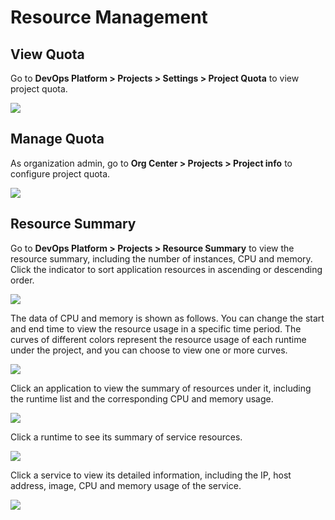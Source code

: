 # Resource Management

## View Quota

Go to **DevOps Platform > Projects > Settings > Project Quota** to view project quota.

![](http://terminus-paas.oss-cn-hangzhou.aliyuncs.com/paas-doc/2022/01/20/e2c58bc0-7a34-4e85-a710-d63d9ec27ccd.png)

## Manage Quota

As organization admin, go to **Org Center > Projects > Project info** to configure project quota.

![](http://terminus-paas.oss-cn-hangzhou.aliyuncs.com/paas-doc/2022/01/20/837d4ba7-4f60-4128-ad3e-ee518ec83142.png)

## Resource Summary

Go to **DevOps Platform > Projects > Resource Summary** to view the resource summary, including the number of instances, CPU and memory. Click the indicator to sort application resources in ascending or descending order.

![](http://terminus-paas.oss-cn-hangzhou.aliyuncs.com/paas-doc/2022/01/20/857bfbda-9475-4632-894d-6bd2ab78ce1e.png)

The data of CPU and memory is shown as follows. You can change the start and end time to view the resource usage in a specific time period. The curves of different colors represent the resource usage of each runtime under the project, and you can choose to view one or more curves.

![](http://terminus-paas.oss-cn-hangzhou.aliyuncs.com/paas-doc/2022/01/20/fd33a319-3fa1-4709-9f52-97d67eb27a75.png)

Click an application to view the summary of resources under it, including the runtime list and the corresponding CPU and memory usage.

![](http://terminus-paas.oss-cn-hangzhou.aliyuncs.com/paas-doc/2022/01/20/f4beb153-9baa-4203-8872-c21cc9ce6066.png)

Click a runtime to see its summary of service resources.

![](http://terminus-paas.oss-cn-hangzhou.aliyuncs.com/paas-doc/2022/01/20/5996f24e-ec7a-4712-bec0-d4eedde72191.png)

Click a service to view its detailed information, including the IP, host address, image, CPU and memory usage of the service.

![](http://terminus-paas.oss-cn-hangzhou.aliyuncs.com/paas-doc/2022/01/20/c1d3e6d2-258e-42a1-b991-dd442f1f2ded.png)
